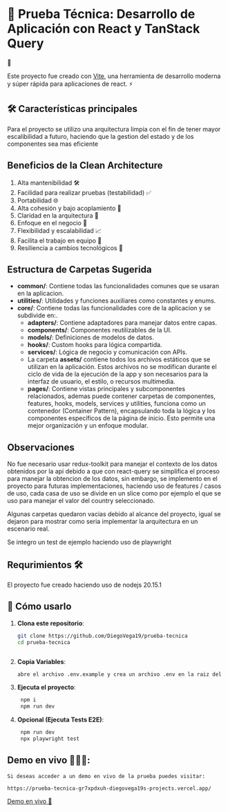 # 🚀 Prueba Técnica: Desarrollo de Aplicación con React y TanStack Query
 🌟

Este proyecto fue creado con [Vite](https://vitejs.dev), una herramienta de desarrollo moderna y súper rápida para aplicaciones de react. ⚡

## 🛠️ Características principales

 Para el proyecto se utilizo una arquitectura limpia con el fin de tener mayor escalibilidad a futuro, haciendo que la gestion del estado y de los componentes  sea mas eficiente

## Beneficios de la Clean Architecture



1. Alta mantenibilidad 🛠️  
3. Facilidad para realizar pruebas (testabilidad) ✅  
4. Portabilidad 🌐  
5. Alta cohesión y bajo acoplamiento 🤝  
6. Claridad en la arquitectura 🧠  
7. Enfoque en el negocio 💼  
8. Flexibilidad y escalabilidad 📈  
9. Facilita el trabajo en equipo 🤲  
10. Resiliencia a cambios tecnológicos 🔄  


## Estructura de Carpetas Sugerida
- **common/**: Contiene todas las funcionalidades comunes que se usaran en la aplicacion.
- **utilities/**: Utilidades y funciones auxiliares como constantes y enums.
- **core/**: Contiene todas las funcionalidades core de la aplicacion y se subdivide en:.
    - **adapters/**: Contiene adaptadores para manejar datos entre capas.
    - **components/**: Componentes reutilizables de la UI.
    - **models/**: Definiciones de modelos de datos.
    - **hooks/**: Custom hooks para lógica compartida.
    - **services/**: Lógica de negocio y comunicación con APIs.
    - La carpeta **assets/** contiene todos los archivos estáticos que se utilizan en la aplicación. Estos archivos no se modifican durante el ciclo de vida de la ejecución de la app y son necesarios para la interfaz de usuario, el estilo, o recursos multimedia. 
    - **pages/**: Contiene vistas principales y subcomponentes relacionados, ademas puede contener carpetas de componentes, features, hooks, models, services y utilities, funciona como un contenedor (Container Pattern), encapsulando toda la lógica y los componentes específicos de la página de inicio. Esto permite una mejor organización y un enfoque modular.



## Observaciones

No fue necesario usar redux-toolkit para manejar el contexto de los datos obtenidos por la api debido a que con react-query se simplifica el proceso para manejar la obtencion de los datos, sin embargo, se implemento en el proyecto  para futuras implementaciones, haciendo uso de features  / casos de uso, cada casa de uso se divide en un slice como por ejemplo el que se uso para manejar el valor del country seleccionado.

Algunas carpetas quedaron vacias debido al alcance del proyecto, igual se dejaron para mostrar como seria implementar la arquitectura en un escenario real.

Se integro un test de ejemplo haciendo uso de playwright

## Requrimientos 🛠️

El proyecto fue creado haciendo uso de nodejs 20.15.1

## 🚀 Cómo usarlo

1. **Clona este repositorio**:
   ```bash
   git clone https://github.com/DiegoVega19/prueba-tecnica
   cd prueba-tecnica



2. **Copia Variables**:
   ```bash
   abre el archivo .env.example y crea un archivo .env en la raiz del proyecto pega la variable VITE_API_BASE_URL la cual contiene la url de la api

3. **Ejecuta el proyecto**:
   ```bash
    npm i
    npm run dev

3. **Opcional (Ejecuta Tests E2E)**:
   ```bash
    npm run dev
    npx playwright test

##  **Demo en vivo 🚀🚀🚀**:

   ```
   Si deseas acceder a un demo en vivo de la prueba puedes visitar:
   
   https://prueba-tecnica-gr7xpdxuh-diegovega19s-projects.vercel.app/
   ```

   [Demo en vivo 🚀](https://prueba-tecnica-gr7xpdxuh-diegovega19s-projects.vercel.app/)